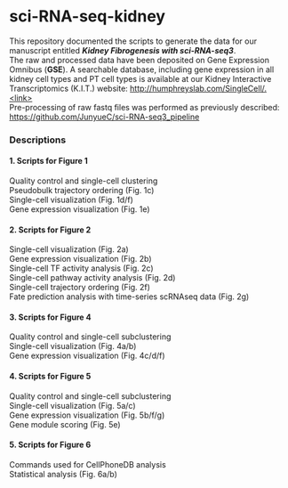 # sci-RNA-seq-kidney
This repository documented the scripts to generate the data for our manuscript entitled ***Kidney Fibrogenesis with sci-RNA-seq3***. <link> <br>
The raw and processed data have been deposited on Gene Expression Omnibus (**GSE**). A searchable database, including gene expression in all kidney cell types and PT cell types is available at our Kidney Interactive Transcriptomics (K.I.T.) website: http://humphreyslab.com/SingleCell/.<link> <br>
Pre-processing of raw fastq files was performed as previously described: https://github.com/JunyueC/sci-RNA-seq3_pipeline<br>

### Descriptions

#### 1. Scripts for Figure 1<br>
Quality control and single-cell clustering<br>
Pseudobulk trajectory ordering (Fig. 1c)<br>
Single-cell visualization (Fig. 1d/f)<br>
Gene expression visualization (Fig. 1e)<br>


#### 2. Scripts for Figure 2<br>
Single-cell visualization (Fig. 2a)<br>
Gene expression visualization (Fig. 2b)<br>
Single-cell TF activity analysis (Fig. 2c)<br>
Single-cell pathway activity analysis (Fig. 2d)<br>
Single-cell trajectory ordering (Fig. 2f)<br>
Fate prediction analysis with time-series scRNAseq data (Fig. 2g)<br>

#### 3. Scripts for Figure 4<br> 
Quality control and single-cell subclustering<br>
Single-cell visualization (Fig. 4a/b)<br>
Gene expression visualization (Fig. 4c/d/f)<br>

#### 4. Scripts for Figure 5<br>
Quality control and single-cell subclustering<br>
Single-cell visualization (Fig. 5a/c)<br>
Gene expression visualization (Fig. 5b/f/g)<br>
Gene module scoring (Fig. 5e)<br>

#### 5. Scripts for Figure 6<br>
Commands used for CellPhoneDB analysis<br>
Statistical analysis (Fig. 6a/b)<br>

